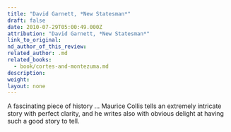 ```yaml
---
title: "David Garnett, *New Statesman*"
draft: false
date: 2010-07-29T05:00:49.000Z
attribution: "David Garnett, *New Statesman*"
link_to_original:
nd_author_of_this_review:
related_author: .md
related_books:
  - book/cortes-and-montezuma.md
description:
weight:
layout: none
---
```

A fascinating piece of history ... Maurice Collis tells an extremely intricate story with perfect clarity, and he writes also with obvious delight at having such a good story to tell.

